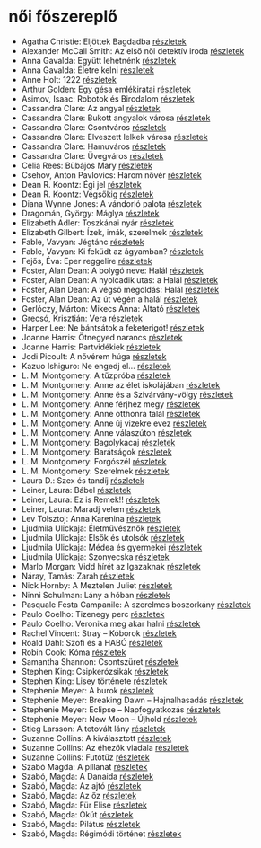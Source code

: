 # női főszereplő

- Agatha Christie: Eljöttek Bagdadba [részletek](../_details/Agatha%20Christie.md#id_65)
- Alexander McCall Smith: Az első női detektív iroda [részletek](../_details/Alexander%20McCall%20Smith.md#id_921)
- Anna Gavalda: Együtt lehetnénk [részletek](../_details/Anna%20Gavalda.md#id_1306)
- Anna Gavalda: Életre kelni [részletek](../_details/Anna%20Gavalda.md#id_1303)
- Anne Holt: 1222 [részletek](../_details/Anne%20Holt.md#id_958)
- Arthur Golden: Egy gésa emlékiratai [részletek](../_details/Arthur%20Golden.md#id_280)
- Asimov, Isaac: Robotok és Birodalom [részletek](../_details/Asimov%2C%20Isaac.md#id_1173)
- Cassandra Clare: Az angyal [részletek](../_details/Cassandra%20Clare.md#id_640)
- Cassandra Clare: Bukott angyalok városa [részletek](../_details/Cassandra%20Clare.md#id_638)
- Cassandra Clare: Csontváros [részletek](../_details/Cassandra%20Clare.md#id_635)
- Cassandra Clare: Elveszett lelkek városa [részletek](../_details/Cassandra%20Clare.md#id_639)
- Cassandra Clare: Hamuváros [részletek](../_details/Cassandra%20Clare.md#id_636)
- Cassandra Clare: Üvegváros [részletek](../_details/Cassandra%20Clare.md#id_637)
- Celia Rees: Bűbájos Mary [részletek](../_details/Celia%20Rees.md#id_979)
- Csehov, Anton Pavlovics: Három nővér [részletek](../_details/Csehov%2C%20Anton%20Pavlovics.md#id_1420)
- Dean R. Koontz: Égi jel [részletek](../_details/Dean%20R.%20Koontz.md#id_1090)
- Dean R. Koontz: Végsőkig [részletek](../_details/Dean%20R.%20Koontz.md#id_1071)
- Diana Wynne Jones: A vándorló palota [részletek](../_details/Diana%20Wynne%20Jones.md#id_1413)
- Dragomán, György: Máglya [részletek](../_details/Dragom%C3%A1n%2C%20Gy%C3%B6rgy.md#id_1194)
- Elizabeth Adler: Toszkánai nyár [részletek](../_details/Elizabeth%20Adler.md#id_1211)
- Elizabeth Gilbert: Ízek, imák, szerelmek [részletek](../_details/Elizabeth%20Gilbert.md#id_802)
- Fable, Vavyan: Jégtánc [részletek](../_details/Fable%2C%20Vavyan.md#id_1149)
- Fable, Vavyan: Ki feküdt az ágyamban? [részletek](../_details/Fable%2C%20Vavyan.md#id_181)
- Fejős, Éva: Eper reggelire [részletek](../_details/Fej%C5%91s%2C%20%C3%89va.md#id_17)
- Foster, Alan Dean: A bolygó neve: Halál [részletek](../_details/Foster%2C%20Alan%20Dean.md#id_650)
- Foster, Alan Dean: A nyolcadik utas: a Halál [részletek](../_details/Foster%2C%20Alan%20Dean.md#id_649)
- Foster, Alan Dean: A végső megoldás: Halál [részletek](../_details/Foster%2C%20Alan%20Dean.md#id_651)
- Foster, Alan Dean: Az út végén a halál [részletek](../_details/Foster%2C%20Alan%20Dean.md#id_652)
- Gerlóczy, Márton: Mikecs Anna: Altató [részletek](../_details/Gerl%C3%B3czy%2C%20M%C3%A1rton.md#id_1469)
- Grecsó, Krisztián: Vera [részletek](../_details/Grecs%C3%B3%2C%20Kriszti%C3%A1n.md#id_1224)
- Harper Lee: Ne bántsátok a feketerigót! [részletek](../_details/Harper%20Lee.md#id_987)
- Joanne Harris: Ötnegyed narancs [részletek](../_details/Joanne%20Harris.md#id_1123)
- Joanne Harris: Partvidékiek [részletek](../_details/Joanne%20Harris.md#id_1128)
- Jodi Picoult: A nővérem húga [részletek](../_details/Jodi%20Picoult.md#id_350)
- Kazuo Ishiguro: Ne engedj el… [részletek](../_details/Kazuo%20Ishiguro.md#id_158)
- L. M. Montgomery: A tűzpróba [részletek](../_details/L.%20M.%20Montgomery.md#id_493)
- L. M. Montgomery: Anne az élet iskolájában [részletek](../_details/L.%20M.%20Montgomery.md#id_483)
- L. M. Montgomery: Anne és a Szivárvány-völgy [részletek](../_details/L.%20M.%20Montgomery.md#id_485)
- L. M. Montgomery: Anne férjhez megy [részletek](../_details/L.%20M.%20Montgomery.md#id_486)
- L. M. Montgomery: Anne otthonra talál [részletek](../_details/L.%20M.%20Montgomery.md#id_488)
- L. M. Montgomery: Anne új vizekre evez [részletek](../_details/L.%20M.%20Montgomery.md#id_489)
- L. M. Montgomery: Anne válaszúton [részletek](../_details/L.%20M.%20Montgomery.md#id_490)
- L. M. Montgomery: Bagolykacaj [részletek](../_details/L.%20M.%20Montgomery.md#id_495)
- L. M. Montgomery: Barátságok [részletek](../_details/L.%20M.%20Montgomery.md#id_494)
- L. M. Montgomery: Forgószél [részletek](../_details/L.%20M.%20Montgomery.md#id_496)
- L. M. Montgomery: Szerelmek [részletek](../_details/L.%20M.%20Montgomery.md#id_497)
- Laura D.: Szex és tandíj [részletek](../_details/Laura%20D..md#id_904)
- Leiner, Laura: Bábel [részletek](../_details/Leiner%2C%20Laura.md#id_644)
- Leiner, Laura: Ez is Remek!! [részletek](../_details/Leiner%2C%20Laura.md#id_1475)
- Leiner, Laura: Maradj velem [részletek](../_details/Leiner%2C%20Laura.md#id_1477)
- Lev Tolsztoj: Anna Karenina [részletek](../_details/Lev%20Tolsztoj.md#id_778)
- Ljudmila Ulickaja: Életművésznők [részletek](../_details/Ljudmila%20Ulickaja.md#id_1286)
- Ljudmila Ulickaja: Elsők és utolsók [részletek](../_details/Ljudmila%20Ulickaja.md#id_1287)
- Ljudmila Ulickaja: Médea és gyermekei [részletek](../_details/Ljudmila%20Ulickaja.md#id_1293)
- Ljudmila Ulickaja: Szonyecska [részletek](../_details/Ljudmila%20Ulickaja.md#id_1289)
- Marlo Morgan: Vidd hírét az Igazaknak [részletek](../_details/Marlo%20Morgan.md#id_1010)
- Náray, Tamás: Zarah [részletek](../_details/N%C3%A1ray%2C%20Tam%C3%A1s.md#id_1234)
- Nick Hornby: A Meztelen Juliet [részletek](../_details/Nick%20Hornby.md#id_709)
- Ninni Schulman: Lány a hóban [részletek](../_details/Ninni%20Schulman.md#id_682)
- Pasquale Festa Campanile: A szerelmes boszorkány [részletek](../_details/Pasquale%20Festa%20Campanile.md#id_975)
- Paulo Coelho: Tizenegy perc [részletek](../_details/Paulo%20Coelho.md#id_263)
- Paulo Coelho: Veronika meg akar halni [részletek](../_details/Paulo%20Coelho.md#id_264)
- Rachel Vincent: Stray – Kóborok [részletek](../_details/Rachel%20Vincent.md#id_428)
- Roald Dahl: Szofi és a HABÓ [részletek](../_details/Roald%20Dahl.md#id_537)
- Robin Cook: Kóma [részletek](../_details/Robin%20Cook.md#id_94)
- Samantha Shannon: Csontszüret [részletek](../_details/Samantha%20Shannon.md#id_1005)
- Stephen King: Csipkerózsikák [részletek](../_details/Stephen%20King.md#id_1204)
- Stephen King: Lisey története [részletek](../_details/Stephen%20King.md#id_546)
- Stephenie Meyer: A burok [részletek](../_details/Stephenie%20Meyer.md#id_163)
- Stephenie Meyer: Breaking Dawn – Hajnalhasadás [részletek](../_details/Stephenie%20Meyer.md#id_793)
- Stephenie Meyer: Eclipse – Napfogyatkozás [részletek](../_details/Stephenie%20Meyer.md#id_794)
- Stephenie Meyer: New Moon – Újhold [részletek](../_details/Stephenie%20Meyer.md#id_795)
- Stieg Larsson: A tetovált lány [részletek](../_details/Stieg%20Larsson.md#id_29)
- Suzanne Collins: A kiválasztott [részletek](../_details/Suzanne%20Collins.md#id_83)
- Suzanne Collins: Az éhezők viadala [részletek](../_details/Suzanne%20Collins.md#id_81)
- Suzanne Collins: Futótűz [részletek](../_details/Suzanne%20Collins.md#id_82)
- Szabó Magda: A pillanat [részletek](../_details/Szab%C3%B3%20Magda.md#id_1336)
- Szabó, Magda: A Danaida [részletek](../_details/Szab%C3%B3%2C%20Magda.md#id_1350)
- Szabó, Magda: Az ajtó [részletek](../_details/Szab%C3%B3%2C%20Magda.md#id_1357)
- Szabó, Magda: Az őz [részletek](../_details/Szab%C3%B3%2C%20Magda.md#id_1348)
- Szabó, Magda: Für Elise [részletek](../_details/Szab%C3%B3%2C%20Magda.md#id_1339)
- Szabó, Magda: Ókút [részletek](../_details/Szab%C3%B3%2C%20Magda.md#id_1349)
- Szabó, Magda: Pilátus [részletek](../_details/Szab%C3%B3%2C%20Magda.md#id_1351)
- Szabó, Magda: Régimódi történet [részletek](../_details/Szab%C3%B3%2C%20Magda.md#id_1356)